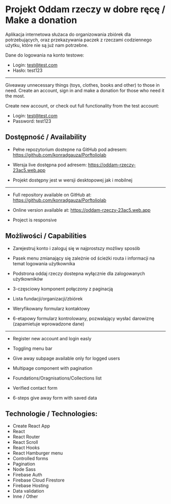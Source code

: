 # Projekt Oddam rzeczy w dobre ręcę / Make a donation

Aplikacja internetowa służaca do organizowania zbiórek dla potrzebujących, oraz przekazywania paczek z rzeczami codziennego użytku, które nie są już nam potrzebne.

Dane do logowania na konto testowe:

- Login: test@test.com
- Hasło: test123

----------------

Giveaway unnecessary things (toys, clothes, books and other) to those in need. Create an account, sign in and make a donation for those who need it the most.

Create new account, or check out full functionality from the test account:

- Login: test@test.com
- Password: test123



## Dostępność / Availability 

- Pełne repozytorium dostepne na GitHub pod adresem: https://github.com/konradgauza/Porftoliolab

- Wersja live dostępna pod adresem: https://oddam-rzeczy-23ac5.web.app

- Projekt dostępny jest w wersji desktopowej jak i mobilnej

----------------

- Full repository available on GitHub at: https://github.com/konradgauza/Porftoliolab

- Online version available at: https://oddam-rzeczy-23ac5.web.app

- Project is responsive


## Możliwości / Capabilities

- Zarejestruj konto i zaloguj się w najprostszy możliwy sposób

- Pasek menu zmianający się zależnie od ścieżki routa i informacji na temat logowania użytkownika

- Podstrona oddaj rzeczy dostepna wyłącznie dla zalogowanych użytkowników

- 3-częsciowy komponent połączony z paginacją

- Lista fundacji/organizacji/zbiórek

- Weryfikowany formularz kontaktowy

- 6-etapowy formularz kontrolowany, pozwalający wysłać darowiznę (zapamietuje wprowadzone dane)

----------------

- Register new account and login easly

- Toggling menu bar

- Give away subpage available only for logged users

- Multipage component with pagination

- Foundations/Oragnisations/Collections list

- Verified contact form

- 6-steps give away form with saved data


## Technologie / Technologies:

- Create React App
- React
- React Router
- React Scroll
- React Hooks
- React Hamburger menu
- Controlled forms
- Pagination
- Node Sass
- Firebase Auth
- Firebase Cloud Firestore
- Firebase Hosting
- Data validation
- Inne / Other

